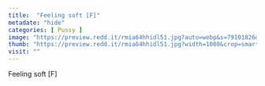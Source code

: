 ```yaml
---
title:  "Feeling soft [F]"
metadate: "hide"
categories: [ Pussy ]
image: "https://preview.redd.it/rmia64hhidl51.jpg?auto=webp&s=79101826dddb348ea452dabde8a062e6ff6fdfed"
thumb: "https://preview.redd.it/rmia64hhidl51.jpg?width=1080&crop=smart&auto=webp&s=3e6722ae72caa6d1e714ed9f4f8650d0be173057"
visit: ""
---
```

Feeling soft [F]
